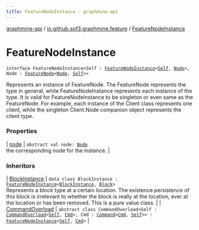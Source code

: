 ```yaml
---
title: FeatureNodeInstance - graphmine-api
---
```


[graphmine-api](../../index.html) / [io.github.sof3.graphmine.feature](../index.html) / [FeatureNodeInstance](./index.html)

# FeatureNodeInstance

`interface FeatureNodeInstance<Self : `[`FeatureNodeInstance`](./index.html)`<`[`Self`](index.html#Self)`, `[`Node`](index.html#Node)`>, Node : `[`FeatureNode`](../-feature-node.html)`<`[`Node`](index.html#Node)`, `[`Self`](index.html#Self)`>>`

Represents an instance of FeatureNode. The FeatureNode represents the type in general, while FeatureNodeInstance
represents each instance of the type. It is valid for FeatureNodeInstance to be singleton or even same as the
FeatureNode. For example, each instance of the Client class represents one client, while the singleton Client.Node
companion object represents the client type.

### Properties

| [node](node.html) | `abstract val node: `[`Node`](index.html#Node)<br>the corresponding node for the instance. |

### Inheritors

| [BlockInstance](../../io.github.sof3.graphmine.world/-block-instance/index.html) | `data class BlockInstance : `[`FeatureNodeInstance`](./index.html)`<`[`BlockInstance`](../../io.github.sof3.graphmine.world/-block-instance/index.html)`, `[`Block`](../../io.github.sof3.graphmine.world/-block/index.html)`>`<br>Represents a block type at a certain location. The existence persistence of this block is irrelevant to whether the block is really at the location, ever at the location or has been removed. This is a pure value class. |
| [CommandOverload](../../io.github.sof3.graphmine.command/-command-overload/index.html) | `abstract class CommandOverload<Self : `[`CommandOverload`](../../io.github.sof3.graphmine.command/-command-overload/index.html)`<`[`Self`](../../io.github.sof3.graphmine.command/-command-overload/index.html#Self)`, `[`Cmd`](../../io.github.sof3.graphmine.command/-command-overload/index.html#Cmd)`>, Cmd : `[`Command`](../../io.github.sof3.graphmine.command/-command/index.html)`<`[`Cmd`](../../io.github.sof3.graphmine.command/-command-overload/index.html#Cmd)`, `[`Self`](../../io.github.sof3.graphmine.command/-command-overload/index.html#Self)`>> : `[`FeatureNodeInstance`](./index.html)`<`[`Self`](../../io.github.sof3.graphmine.command/-command-overload/index.html#Self)`, `[`Cmd`](../../io.github.sof3.graphmine.command/-command-overload/index.html#Cmd)`>` |

